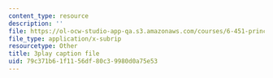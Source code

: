 ```yaml
---
content_type: resource
description: ''
file: https://ol-ocw-studio-app-qa.s3.amazonaws.com/courses/6-451-principles-of-digital-communication-ii-spring-2005/79c371b61f1156df80c39980d0a75e53_DNoNTre2Cf4.vtt
file_type: application/x-subrip
resourcetype: Other
title: 3play caption file
uid: 79c371b6-1f11-56df-80c3-9980d0a75e53
---
```

